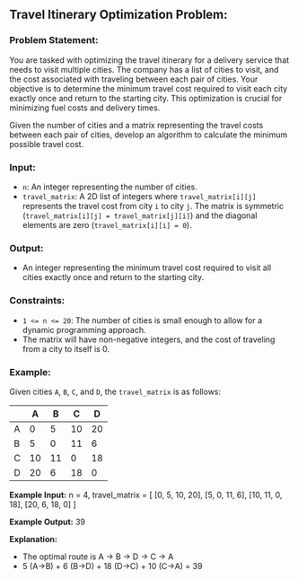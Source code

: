 ## Travel Itinerary Optimization Problem:

### Problem Statement:
You are tasked with optimizing the travel itinerary for a delivery service that needs to visit multiple cities. The company has a list of cities to visit, and the cost associated with traveling between each pair of cities. Your objective is to determine the minimum travel cost required to visit each city exactly once and return to the starting city. This optimization is crucial for minimizing fuel costs and delivery times.

Given the number of cities and a matrix representing the travel costs between each pair of cities, develop an algorithm to calculate the minimum possible travel cost.

### Input:
- `n`: An integer representing the number of cities.
- `travel_matrix`: A 2D list of integers where `travel_matrix[i][j]` represents the travel cost from city `i` to city `j`. The matrix is symmetric (`travel_matrix[i][j] = travel_matrix[j][i]`) and the diagonal elements are zero (`travel_matrix[i][i] = 0`).

### Output:
- An integer representing the minimum travel cost required to visit all cities exactly once and return to the starting city.

### Constraints:
- `1 <= n <= 20`: The number of cities is small enough to allow for a dynamic programming approach.
- The matrix will have non-negative integers, and the cost of traveling from a city to itself is 0.

### Example:

Given cities `A`, `B`, `C`, and `D`, the `travel_matrix` is as follows:

|   | A  | B  | C  | D  |
|---|----|----|----|----|
| A |  0 |  5 | 10 | 20 |
| B |  5 |  0 | 11 |  6 |
| C | 10 | 11 |  0 | 18 |
| D | 20 |  6 | 18 |  0 |

**Example Input:**
n = 4,
travel_matrix = [
    [0,   5, 10, 20],
    [5,   0, 11,  6],
    [10, 11,  0, 18],
    [20,  6, 18,  0]
]

**Example Output:**
39

**Explanation:**
- The optimal route is A -> B -> D -> C -> A
- 5 (A->B) + 6 (B->D) + 18 (D->C) + 10 (C->A) = 39
